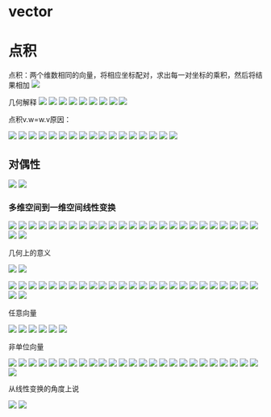 # vector
# 点积
点积：两个维数相同的向量，将相应坐标配对，求出每一对坐标的乘积，然后将结果相加
![](images/dot-products/1.jpg)

几何解释
![](images/dot-products/2.jpg)
![](images/dot-products/3.jpg)
![](images/dot-products/4.jpg)
![](images/dot-products/5.jpg)
![](images/dot-products/6.jpg)
![](images/dot-products/7.jpg)
![](images/dot-products/8.jpg)
![](images/dot-products/9.jpg)
![](images/dot-products/10.jpg)

点积v.w=w.v原因：

![](images/dot-products/11.jpg)
![](images/dot-products/12.jpg)
![](images/dot-products/13.jpg)
![](images/dot-products/14.jpg)
![](images/dot-products/15.jpg)
![](images/dot-products/16.jpg)
![](images/dot-products/17.jpg)
![](images/dot-products/18.jpg)
![](images/dot-products/19.jpg)
![](images/dot-products/20.jpg)
![](images/dot-products/21.jpg)
![](images/dot-products/22.jpg)
![](images/dot-products/23.jpg)
![](images/dot-products/24.jpg)
![](images/dot-products/25.jpg)
![](images/dot-products/26.jpg)
![](images/dot-products/27.jpg)
## 对偶性
![](images/dot-products/28.jpg)
![](images/dot-products/29.jpg)
### 多维空间到一维空间线性变换
![](images/dot-products/30.jpg)
![](images/dot-products/31.jpg)
![](images/dot-products/32.jpg)
![](images/dot-products/33.jpg)
![](images/dot-products/34.jpg)
![](images/dot-products/35.jpg)
![](images/dot-products/36.jpg)
![](images/dot-products/37.jpg)
![](images/dot-products/38.jpg)
![](images/dot-products/39.jpg)
![](images/dot-products/40.jpg)
![](images/dot-products/41.jpg)
![](images/dot-products/42.jpg)
![](images/dot-products/43.jpg)
![](images/dot-products/44.jpg)
![](images/dot-products/45.jpg)
![](images/dot-products/46.jpg)
![](images/dot-products/47.jpg)
![](images/dot-products/48.jpg)
![](images/dot-products/49.jpg)
![](images/dot-products/50.jpg)
![](images/dot-products/51.jpg)
![](images/dot-products/52.jpg)
![](images/dot-products/53.jpg)
![](images/dot-products/54.jpg)
![](images/dot-products/55.jpg)
![](images/dot-products/56.jpg)

几何上的意义

![](images/dot-products/57.jpg)
![](images/dot-products/58.jpg)


![](images/dot-products/59.jpg)
![](images/dot-products/60.jpg)
![](images/dot-products/61.jpg)
![](images/dot-products/62.jpg)
![](images/dot-products/63.jpg)
![](images/dot-products/64.jpg)
![](images/dot-products/65.jpg)
![](images/dot-products/66.jpg)
![](images/dot-products/67.jpg)
![](images/dot-products/68.jpg)
![](images/dot-products/69.jpg)
![](images/dot-products/70.jpg)
![](images/dot-products/71.jpg)
![](images/dot-products/72.jpg)
![](images/dot-products/73.jpg)
![](images/dot-products/74.jpg)
![](images/dot-products/75.jpg)
![](images/dot-products/76.jpg)
![](images/dot-products/77.jpg)
![](images/dot-products/78.jpg)
![](images/dot-products/79.jpg)
![](images/dot-products/80.jpg)
![](images/dot-products/81.jpg)
![](images/dot-products/82.jpg)
![](images/dot-products/83.jpg)
![](images/dot-products/84.jpg)
![](images/dot-products/85.jpg)

任意向量

![](images/dot-products/86.jpg)
![](images/dot-products/87.jpg)
![](images/dot-products/88.jpg)
![](images/dot-products/89.jpg)
![](images/dot-products/90.jpg)
![](images/dot-products/91.jpg)

非单位向量

![](images/dot-products/92.jpg)
![](images/dot-products/93.jpg)
![](images/dot-products/94.jpg)
![](images/dot-products/95.jpg)
![](images/dot-products/96.jpg)
![](images/dot-products/97.jpg)
![](images/dot-products/98.jpg)
![](images/dot-products/99.jpg)
![](images/dot-products/100.jpg)
![](images/dot-products/101.jpg)
![](images/dot-products/102.jpg)
![](images/dot-products/103.jpg)
![](images/dot-products/104.jpg)
![](images/dot-products/105.jpg)
![](images/dot-products/106.jpg)
![](images/dot-products/107.jpg)
![](images/dot-products/108.jpg)
![](images/dot-products/109.jpg)
![](images/dot-products/110.jpg)
![](images/dot-products/111.jpg)
![](images/dot-products/112.jpg)
![](images/dot-products/113.jpg)
![](images/dot-products/114.jpg)
![](images/dot-products/115.jpg)
![](images/dot-products/116.jpg)
![](images/dot-products/117.jpg)

从线性变换的角度上说

![](images/dot-products/118.jpg)
![](images/dot-products/119.jpg)
